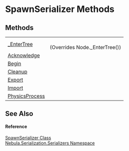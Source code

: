 # SpawnSerializer Methods




## Methods
<table>
<tr>
<td><a href="M_Nebula_Serialization_Serializers_SpawnSerializer__EnterTree">_EnterTree</a></td>
<td><br />(Overrides Node._EnterTree())</td></tr>
<tr>
<td><a href="M_Nebula_Serialization_Serializers_SpawnSerializer_Acknowledge">Acknowledge</a></td>
<td> </td></tr>
<tr>
<td><a href="M_Nebula_Serialization_Serializers_SpawnSerializer_Begin">Begin</a></td>
<td> </td></tr>
<tr>
<td><a href="M_Nebula_Serialization_Serializers_SpawnSerializer_Cleanup">Cleanup</a></td>
<td> </td></tr>
<tr>
<td><a href="M_Nebula_Serialization_Serializers_SpawnSerializer_Export">Export</a></td>
<td> </td></tr>
<tr>
<td><a href="M_Nebula_Serialization_Serializers_SpawnSerializer_Import">Import</a></td>
<td> </td></tr>
<tr>
<td><a href="M_Nebula_Serialization_Serializers_SpawnSerializer_PhysicsProcess">PhysicsProcess</a></td>
<td> </td></tr>
</table>

## See Also


#### Reference
<a href="T_Nebula_Serialization_Serializers_SpawnSerializer">SpawnSerializer Class</a>  
<a href="N_Nebula_Serialization_Serializers">Nebula.Serialization.Serializers Namespace</a>  
